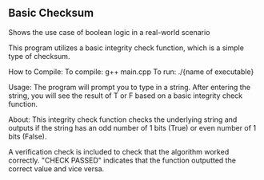 <h2>Basic Checksum</h2>

Shows the use case of boolean logic in a real-world scenario 

This program utilizes a basic integrity check function, which is a simple type of checksum.

How to Compile:
To compile: g++ main.cpp
To run: ./{name of executable}

Usage:
The program will prompt you to type in a string.
After entering the string, you will see the result of T or F based on a basic integrity check function.

About:
This integrity check function checks the underlying string and outputs if
the string has an odd number of 1 bits (True) or even number of 1 bits (False).

A verification check is included to check that the algorithm worked correctly.
"CHECK PASSED" indicates that the function outputted the correct value and vice versa.


